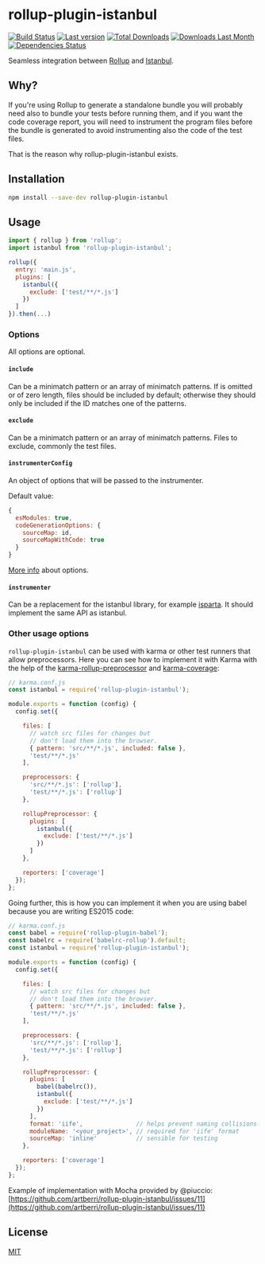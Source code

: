 # rollup-plugin-istanbul

[![Build Status](https://travis-ci.org/artberri/rollup-plugin-istanbul.svg?branch=master)](https://travis-ci.org/artberri/rollup-plugin-istanbul)
[![Last version](https://img.shields.io/npm/v/rollup-plugin-istanbul.svg)](https://www.npmjs.com/package/rollup-plugin-istanbul)
[![Total Downloads](https://img.shields.io/npm/dt/rollup-plugin-istanbul.svg)](https://www.npmjs.com/package/rollup-plugin-istanbul)
[![Downloads Last Month](https://img.shields.io/npm/dm/rollup-plugin-istanbul.svg)](https://www.npmjs.com/package/rollup-plugin-istanbul)
[![Dependencies Status](https://david-dm.org/artberri/rollup-plugin-istanbul.svg)](https://david-dm.org/artberri/rollup-plugin-istanbul)

Seamless integration between [Rollup](https://github.com/rollup/rollup) and [Istanbul](https://github.com/gotwarlost/istanbul).


## Why?

If you're using Rollup to generate a standalone bundle you will probably need also to bundle your tests before running them, and if you want the code coverage report, you will need to instrument the program files before the bundle is generated to avoid instrumenting also the code of the test files.

That is the reason why rollup-plugin-istanbul exists.


## Installation

```bash
npm install --save-dev rollup-plugin-istanbul
```


## Usage

```js
import { rollup } from 'rollup';
import istanbul from 'rollup-plugin-istanbul';

rollup({
  entry: 'main.js',
  plugins: [
    istanbul({
      exclude: ['test/**/*.js']
    })
  ]
}).then(...)
```

### Options

All options are optional.

#### `include`

Can be a minimatch pattern or an array of minimatch patterns. If is omitted or of zero length, files should be included by default; otherwise they should only be included if the ID matches one of the patterns.

#### `exclude`

Can be a minimatch pattern or an array of minimatch patterns. Files to exclude, commonly the test files.

#### `instrumenterConfig`

An object of options that will be passed to the instrumenter.

Default value:

```js
{
  esModules: true,
  codeGenerationOptions: {
    sourceMap: id,
    sourceMapWithCode: true
  }
}
```

[More info](http://gotwarlost.github.io/istanbul/public/apidocs/classes/Instrumenter.html#method_Instrumenter) about options.

#### `instrumenter`

Can be a replacement for the istanbul library, for example [isparta](https://github.com/douglasduteil/isparta). It should implement the same API as istanbul.

### Other usage options

`rollup-plugin-istanbul` can be used with karma or other test runners that allow preprocessors. Here you can see how to implement it with Karma with the help of the [karma-rollup-preprocessor](https://github.com/jlmakes/karma-rollup-preprocessor) and [karma-coverage](https://github.com/karma-runner/karma-coverage):

```js
// karma.conf.js
const istanbul = require('rollup-plugin-istanbul');

module.exports = function (config) {
  config.set({

    files: [
      // watch src files for changes but
      // don't load them into the browser.
      { pattern: 'src/**/*.js', included: false },
      'test/**/*.js'
    ],

    preprocessors: {
      'src/**/*.js': ['rollup'],
      'test/**/*.js': ['rollup']
    },

    rollupPreprocessor: {
      plugins: [
        istanbul({
          exclude: ['test/**/*.js']
        })
      ]
    },

    reporters: ['coverage']
  });
};
```

Going further, this is how you can implement it when you are using babel because you are writing ES2015 code:

```js
// karma.conf.js
const babel = require('rollup-plugin-babel');
const babelrc = require('babelrc-rollup').default;
const istanbul = require('rollup-plugin-istanbul');

module.exports = function (config) {
  config.set({

    files: [
      // watch src files for changes but
      // don't load them into the browser.
      { pattern: 'src/**/*.js', included: false },
      'test/**/*.js'
    ],

    preprocessors: {
      'src/**/*.js': ['rollup'],
      'test/**/*.js': ['rollup']
    },

    rollupPreprocessor: {
      plugins: [
        babel(babelrc()),
        istanbul({
          exclude: ['test/**/*.js']
        })
      ],
      format: 'iife',               // helps prevent naming collisions
      moduleName: '<your_project>', // required for 'iife' format
      sourceMap: 'inline'           // sensible for testing
    },

    reporters: ['coverage']
  });
};
```

Example of implementation with Mocha provided by @piuccio:
[https://github.com/artberri/rollup-plugin-istanbul/issues/11](https://github.com/artberri/rollup-plugin-istanbul/issues/11)

## License

[MIT](LICENSE.md)
